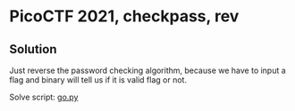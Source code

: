 # PicoCTF 2021, checkpass, rev

## Solution

Just reverse the password checking algorithm, because we have to input a flag and binary will tell us if it is valid flag or not.

Solve script: [go.py](./go.py)

